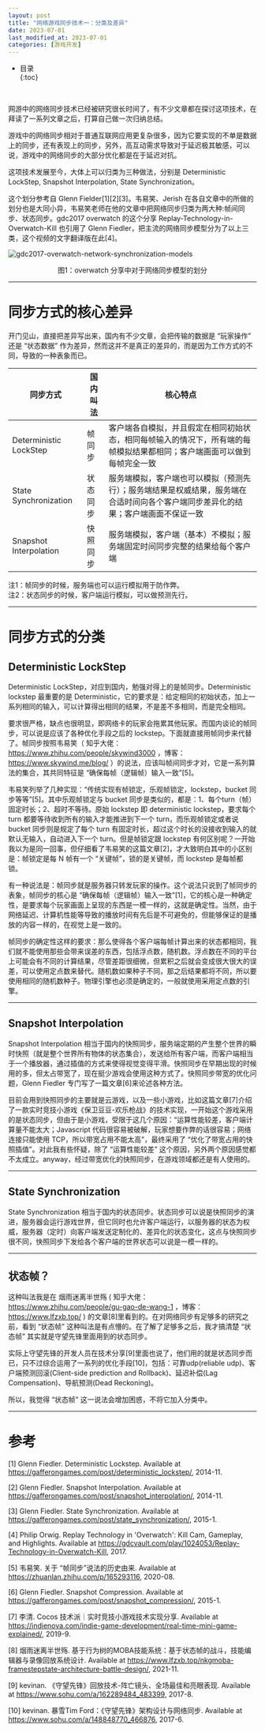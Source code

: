 ```yaml
---
layout: post
title: "网络游戏同步技术一：分类及差异"
date: 2023-07-01
last_modified_at: 2023-07-01
categories: [游戏开发]
---
```


* 目录  
{:toc}
<br/>

网游中的网络同步技术已经被研究很长时间了，有不少文章都在探讨这项技术，在拜读了一系列文章之后，打算自己做一次归纳总结。  

游戏中的网络同步相对于普通互联网应用更复杂很多，因为它要实现的不单是数据上的同步，还有表现上的同步，另外，高互动需求导致对于延迟极其敏感，可以说，游戏中的网络同步的大部分优化都是在于延迟对抗。  

这项技术发展至今，大体上可以归类为三种做法，分别是 Deterministic LockStep, Snapshot Interpolation, State Synchronization。   

这个划分参考自 Glenn Fielder[1][2][3]。韦易笑、Jerish 在各自文章中的所做的划分也是大同小异，韦易笑老师在他的文章中把网络同步归类为两大种:帧间同步、状态同步。gdc2017 overwatch 的这个分享 Replay-Technology-in-Overwatch-Kill 也引用了 Glenn Fiedler，把主流的网络同步模型分为了以上三类，这个视频的文字翻译版在此[4]。    

![gdc2017-overwatch-network-synchronization-models](https://blog.antsmallant.top/media/blog/2023-06-27-game-networking/gdc2017-overwatch-network-synchronization-models.png)  
<center>图1：overwatch 分享中对于网络同步模型的划分</center>

---

# 同步方式的核心差异

开门见山，直接把差异写出来，国内有不少文章，会把传输的数据是 “玩家操作” 还是 “状态数据” 作为差异，然而这并不是真正的差异的，而是因为工作方式的不同，导致的一种表象而已。  

|同步方式|国内叫法|核心特点|
|--|--|--|
|Deterministic LockStep|帧同步|客户端各自模拟，并且假定在相同初始状态，相同每帧输入的情况下，所有端的每帧模拟结果都相同；客户端画面可以做到每帧完全一致|
|State Synchronization|状态同步|服务端模拟，客户端也可以模拟（预测先行）；服务端结果是权威结果，服务端在合适时间向各个客户端同步差异化的结果；客户端画面不保证一致|
|Snapshot Interpolation|快照同步|服务端模拟，客户端（基本）不模拟；服务端固定时间同步完整的结果给每个客户端|

注1：帧同步的时候，服务端也可以运行模拟用于防作弊。  
注2：状态同步的时候，客户端运行模拟，可以做预测先行。  

---

# 同步方式的分类

## Deterministic LockStep

Deterministic LockStep，对应到国内，勉强对得上的是帧同步。Deterministic lockstep 最重要的是 Deterministic，它的要求是：给定相同的初始状态，加上一系列相同的输入，可以计算得出相同的结果，不是差不多相同，而是完全相同。   

要求很严格，缺点也很明显，即网络卡的玩家会拖累其他玩家。而国内谈论的帧同步，可以说是应该了各种优化手段之后的 lockstep。下面就直接用帧同步来代替了。帧同步按照韦易笑（ 知乎大佬： https://www.zhihu.com/people/skywind3000 ，博客： https://www.skywind.me/blog/ ）的说法，应该叫帧间同步才对，它是一系列算法的集合，其共同特征是 “确保每帧（逻辑帧）输入一致”[5]。     

韦易笑列举了几种实现：“传统实现有帧锁定，乐观帧锁定，lockstep，bucket 同步等等”[5]。其中乐观帧锁定与 bucket 同步是类似的，都是：1、每个turn（帧）固定时长；2、超时不等待。原始 lockstep 即 deterministic lockstep，要求每个 turn 都要等待收到所有的输入才能推进到下一个 turn，而乐观帧锁定或者说 bucket 同步则是规定了每个 turn 有固定时长，超过这个时长的没接收到输入的就默认无输入，自动进入下一个 turn。但是帧锁定跟 lockstep 有何区别呢？一开始我以为是同一回事，但仔细看了韦易笑的这篇文章[2]，才大致明白其中的小区别是：帧锁定是每 N 帧有一个 “关键帧”，锁的是关键帧，而 lockstep 是每帧都锁。   

有一种说法是：帧同步就是服务器只转发玩家的操作。这个说法只说到了帧同步的表象，帧同步的核心是 “确保每帧（逻辑帧）输入一致”[1]，它的核心是一种确定性，是要求每个玩家画面上呈现的东西是一模一样的，这就是确定性。当然，由于网络延迟、计算机性能等导致的播放时间有先后是不可避免的，但能够保证的是播放的内容一样的，在视觉上是一致的。   

帧同步的确定性这样的要求：那么使得各个客户端每帧计算出来的状态都相同，我们就不能使用那些会带来误差的东西，包括浮点数，随机数。浮点数在不同的平台上可能会有不同的计算结果，尽管差距很细微，但累积之后就会变成很大很大的误差，可以使用定点数来替代。随机数如果种子不同，那之后结果都将不同，所以要使用相同的随机数种子。物理引擎也必须是确定的，一般就使用采用定点数的引擎。    

---

## Snapshot Interpolation 

Snapshot Interpolation 相当于国内的快照同步，服务端定期的产生整个世界的瞬时快照（就是整个世界所有物体的状态集合），发送给所有客户端，而客户端相当于一个播放器，通过插值的方式来使得视觉变得平滑。快照同步在早期出现的时候用的多，但太占带宽了，现在挺少游戏会使用这种方式了。快照同步带宽的优化问题，Glenn Fiedler 专门写了一篇文章[6]来论述各种方法。    

目前会用到快照同步的主要就是云游戏，以及一些小游戏，比如这篇文章[7]介绍了一款实时竞技小游戏《保卫豆豆-欢乐枪战》的技术实现，一开始这个游戏采用的是状态同步，但由于是小游戏，受限于这几个原因：“运算性能较差，客户端计算量不能太大；Javascript 代码很容易被破解，玩家想要作弊的话很容易；网络连接只能使用 TCP，所以带宽占用不能太高”，最终采用了 “优化了带宽占用的快照插值”。对此我有些怀疑，除了 “运算性能较差” 这个原因，另外两个原因感觉都不太成立。anyway，经过带宽优化的快照同步，在游戏领域都还是有人使用的。       

---

## State Synchronization

State Synchronization 相当于国内的状态同步。状态同步可以说是快照同步的演进，服务器会运行游戏世界，但它同时也允许客户端运行，以服务器的状态为权威，服务器（定时）向客户端发送定制化的、差异化的状态变化，这点与快照同步很不同，快照同步下发给各个客户端的世界状态可以说是一模一样的。    

---

## 状态帧？

这种叫法我是在 烟雨迷离半世殇 ( 知乎大佬： https://www.zhihu.com/people/gu-gao-de-wang-1 ，博客： https://www.lfzxb.top/ ) 的文章[8]里看到的。在对网络同步有足够多的研究之前，看到 “状态帧” 这种叫法是有点懵的。在了解了足够多之后，我才搞清楚 “状态帧” 其实就是守望先锋里面用到的状态同步。    
  
实际上守望先锋的开发人员在技术分享[9]里面也说了，他们用的就是状态同步而已，只不过综合运用了一系列的优化手段[10]，包括：可靠udp(reliable udp)、客户端预测回滚(Client-side prediction and Rollback)、延迟补偿(Lag Compensation)、导航预测(Dead Reckoning)。     

所以，我觉得 “状态帧” 这一说法会增加困惑，不将它加入分类中。  

---

# 参考

[1] Glenn Fiedler. Deterministic Lockstep. Available at https://gafferongames.com/post/deterministic_lockstep/, 2014-11.    

[2] Glenn Fiedler. Snapshot Interpolation. Available at https://gafferongames.com/post/snapshot_interpolation/, 2014-11.  

[3] Glenn Fiedler. State Synchronization. Available at https://gafferongames.com/post/state_synchronization/, 2015-1.   

[4] Philip Orwig. Replay Technology in 'Overwatch': Kill Cam, Gameplay, and Highlights. Available at https://gdcvault.com/play/1024053/Replay-Technology-in-Overwatch-Kill, 2017.   

[5] 韦易笑. 关于 “帧同步”说法的历史由来. Available at https://zhuanlan.zhihu.com/p/165293116, 2020-08.   

[6] Glenn Fiedler. Snapshot Compression. Available at https://gafferongames.com/post/snapshot_compression/, 2015-1.    

[7] 李清. Cocos 技术派｜实时竞技小游戏技术实现分享. Available at https://indienova.com/indie-game-development/real-time-mini-game-explained/, 2019-9.   

[8] 烟雨迷离半世殇. 基于行为树的MOBA技能系统：基于状态帧的战斗，技能编辑器与录像回放系统设计. Available at https://www.lfzxb.top/nkgmoba-framestepstate-architecture-battle-design/, 2021-11.   

[9] kevinan. 《守望先锋》回放技术-阵亡镜头、全场最佳和亮眼表现. Available at https://www.sohu.com/a/162289484_483399, 2017-8.   

[10] kevinan. 暴雪Tim Ford：《守望先锋》架构设计与网络同步. Available at https://www.sohu.com/a/148848770_466876, 2017-6.        
